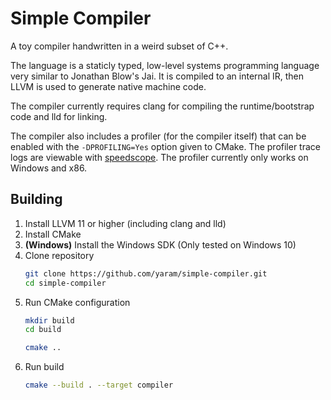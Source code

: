 # Simple Compiler
A toy compiler handwritten in a weird subset of C++.

The language is a staticly typed, low-level systems programming language very similar to Jonathan Blow's Jai. It is compiled to an internal IR, then LLVM is used to generate native machine code. 

The compiler currently requires clang for compiling the runtime/bootstrap code and lld for linking.

The compiler also includes a profiler (for the compiler itself) that can be enabled with the `-DPROFILING=Yes` option given to CMake.
The profiler trace logs are viewable with [speedscope](https://www.speedscope.app). The profiler currently only works on Windows and x86.

## Building
1. Install LLVM 11 or higher (including clang and lld)
1. Install CMake
1. __(Windows)__ Install the Windows SDK (Only tested on Windows 10)
1. Clone repository
    ```bash
    git clone https://github.com/yaram/simple-compiler.git
    cd simple-compiler
    ```
1. Run CMake configuration
    ```bash
    mkdir build
    cd build

    cmake ..
    ```
1. Run build
    ```bash
    cmake --build . --target compiler
    ```